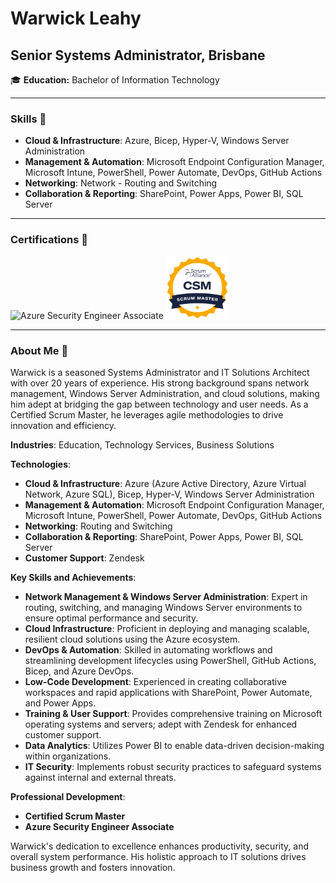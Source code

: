 # Warwick Leahy

## Senior Systems Administrator, Brisbane

🎓 **Education:** Bachelor of Information Technology

---

### Skills 💼

- **Cloud & Infrastructure**: Azure, Bicep, Hyper-V, Windows Server Administration
- **Management & Automation**: Microsoft Endpoint Configuration Manager, Microsoft Intune, PowerShell, Power Automate, DevOps, GitHub Actions
- **Networking**: Network - Routing and Switching
- **Collaboration & Reporting**: SharePoint, Power Apps, Power BI, SQL Server

---

### Certifications 🏅

 ![Azure Security Engineer Associate](https://images.credly.com/size/100x100/images/1ad16b6f-2c71-4a2e-ae74-ec69c4766039/azure-security-engineer-associate600x600.png)
[<img src="./sa-csm-600.png" alt="Scrum Alliance Certified Scrum Master" width="100" height="100">](https://bcert.me/bc/html/show-badge.html?b=fzbdxrel)

---

### About Me 🚀

Warwick is a seasoned Systems Administrator and IT Solutions Architect with over 20 years of experience. His strong background spans network management, Windows Server Administration, and cloud solutions, making him adept at bridging the gap between technology and user needs. As a Certified Scrum Master, he leverages agile methodologies to drive innovation and efficiency.

**Industries**: Education, Technology Services, Business Solutions

**Technologies**:
- **Cloud & Infrastructure**: Azure (Azure Active Directory, Azure Virtual Network, Azure SQL), Bicep, Hyper-V, Windows Server Administration
- **Management & Automation**: Microsoft Endpoint Configuration Manager, Microsoft Intune, PowerShell, Power Automate, DevOps, GitHub Actions
- **Networking**: Routing and Switching
- **Collaboration & Reporting**: SharePoint, Power Apps, Power BI, SQL Server
- **Customer Support**: Zendesk

**Key Skills and Achievements**:
- **Network Management & Windows Server Administration**: Expert in routing, switching, and managing Windows Server environments to ensure optimal performance and security.
- **Cloud Infrastructure**: Proficient in deploying and managing scalable, resilient cloud solutions using the Azure ecosystem.
- **DevOps & Automation**: Skilled in automating workflows and streamlining development lifecycles using PowerShell, GitHub Actions, Bicep, and Azure DevOps.
- **Low-Code Development**: Experienced in creating collaborative workspaces and rapid applications with SharePoint, Power Automate, and Power Apps.
- **Training & User Support**: Provides comprehensive training on Microsoft operating systems and servers; adept with Zendesk for enhanced customer support.
- **Data Analytics**: Utilizes Power BI to enable data-driven decision-making within organizations.
- **IT Security**: Implements robust security practices to safeguard systems against internal and external threats.

**Professional Development**:
- **Certified Scrum Master**
- **Azure Security Engineer Associate**

Warwick's dedication to excellence enhances productivity, security, and overall system performance. His holistic approach to IT solutions drives business growth and fosters innovation.

